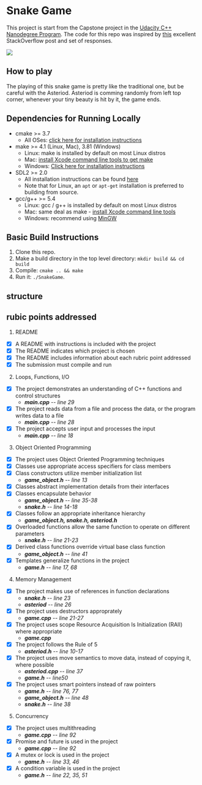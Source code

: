 # Snake Game

This project is start from the Capstone project in the [Udacity C++ Nanodegree Program](https://www.udacity.com/course/c-plus-plus-nanodegree--nd213). The code for this repo was inspired by [this](https://codereview.stackexchange.com/questions/212296/snake-game-in-c-with-sdl) excellent StackOverflow post and set of responses.

<img src="snake_game.gif"/>


## How to play
The playing of this snake game is pretty like the traditional one, but be careful with the Asteriod.
Asteriod is comming randomly from left top corner, whenever your tiny beauty is hit by it, the game ends.


## Dependencies for Running Locally
* cmake >= 3.7
  * All OSes: [click here for installation instructions](https://cmake.org/install/)
* make >= 4.1 (Linux, Mac), 3.81 (Windows)
  * Linux: make is installed by default on most Linux distros
  * Mac: [install Xcode command line tools to get make](https://developer.apple.com/xcode/features/)
  * Windows: [Click here for installation instructions](http://gnuwin32.sourceforge.net/packages/make.htm)
* SDL2 >= 2.0
  * All installation instructions can be found [here](https://wiki.libsdl.org/Installation)
  * Note that for Linux, an `apt` or `apt-get` installation is preferred to building from source.
* gcc/g++ >= 5.4
  * Linux: gcc / g++ is installed by default on most Linux distros
  * Mac: same deal as make - [install Xcode command line tools](https://developer.apple.com/xcode/features/)
  * Windows: recommend using [MinGW](http://www.mingw.org/)

## Basic Build Instructions

1. Clone this repo.
2. Make a build directory in the top level directory: `mkdir build && cd build`
3. Compile: `cmake .. && make`
4. Run it: `./SnakeGame`.

## structure


## rubic points addressed  

1. README  
- [x] A README with instructions is included with the project  
- [x] The README indicates which project is chosen  
- [x] The README includes information about each rubric point addressed  
- [x] The submission must compile and run  

2. Loops, Functions, I/O  
- [x] The project demonstrates an understanding of C++ functions and control structures  
    * ***main.cpp** -- line 29*
- [x] The project reads data from a file and process the data, or the program writes data to a file  
    * ***main.cpp** -- line 28*  
- [x] The project accepts user input and processes the input  
    * ***main.cpp** -- line 18*  

3. Object Oriented Programming  
- [x] The project uses Object Oriented Programming techniques  
- [x] Classes use appropriate access specifiers for class members  
- [x] Class constructors utilize member initialization list 
    * ***game_object.h** -- line 13* 
- [x] Classes abstract implementation details from their interfaces  
- [x] Classes encapsulate behavior  
    * ***game_object.h** -- line 35-38*
    * ***snake.h** -- line 14-18*
- [x] Classes follow an appropriate inheritance hierarchy  
    * ***game_object.h, snake.h, asteriod.h***  
- [x] Overloaded functions allow the same function to operate on different parameters 
    * ***snake.h** -- line 21-23*  
- [x] Derived class functions override virtual base class function 
    * ***game_object.h** -- line 41* 
- [x] Templates generalize functions in the project  
    * ***game.h** -- line 17, 68*

4. Memory Management  
- [x] The project makes use of references in function declarations  
    * ***snake.h** -- line 23*
    * ***asteriod** -- line 26*
- [x] The project uses destructors approprately  
    * ***game.cpp** -- line 21-27*
- [x] The project uses scope Resource Acquisition Is Initialization (RAII) where appropriate  
    * ***game.cpp***
- [x] The project follows the Rule of 5  
    * ***asteriod.h** --  line 10-17*
- [x] The project uses move semantics to move data, instead of copying it, where possible
    * ***asteriod.cpp** -- line 37*
    * ***game.h** -- line50*
- [x] The project uses smart pointers instead of raw pointers
    * ***game.h** -- line 76, 77*
    * ***game_object.h** -- line 48*
    * ***snake.h** -- line 38*

5. Concurrency  
- [x] The project uses multithreading  
    * ***game.cpp** -- line 92*
- [x] Promise and future is used in the project  
    * ***game.cpp** -- line 92*
- [x] A mutex or lock is used in the project
    * ***game.h** -- line 33, 46*
- [x] A condition variable is used in the project  
    * ***game.h** -- line 22, 35, 51*